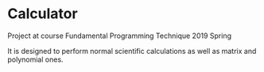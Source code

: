 # Calculator
Project at course Fundamental Programming Technique 2019 Spring 

It is designed to perform normal scientific calculations as well as matrix and polynomial ones.
